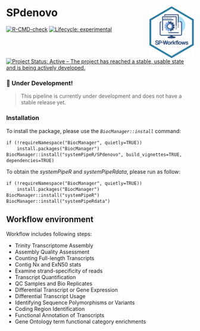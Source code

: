 # SPdenovo <img src="https://raw.githubusercontent.com/systemPipeR/systemPipeR.github.io/main/static/images/SPR-Workflows.png" align="right" height="139" />

<!-- badges: start -->
[![R-CMD-check](https://github.com/systemPipeR/SPdenovo/actions/workflows/R_CMD.yml/badge.svg)](https://github.com/systemPipeR/SPdenovo/actions/workflows/R_CMD.yml)
[![Lifecycle: experimental](https://img.shields.io/badge/lifecycle-experimental-orange.svg)](https://www.tidyverse.org/lifecycle/#experimental)
[![Project Status: Active – The project has reached a stable, usable state and is being actively developed.](https://www.repostatus.org/badges/latest/active.svg)](https://www.repostatus.org/#active)
<!-- badges: end -->

### :construction: Under Development!

> This pipeline is currently under development and does not have a stable release yet.

### Installation

To install the package, please use the _`BiocManager::install`_ command:
```
if (!requireNamespace("BiocManager", quietly=TRUE))
    install.packages("BiocManager")
BiocManager::install("systemPipeR/SPdenovo", build_vignettes=TRUE, dependencies=TRUE)
```
To obtain the *systemPipeR* and *systemPipeRdata*, please run as follow:
```
if (!requireNamespace("BiocManager", quietly=TRUE))
    install.packages("BiocManager")
BiocManager::install("systemPipeR")
BiocManager::install("systemPipeRdata")
```

## Workflow environment

Workflow includes following steps:

- Trinity Transcriptome Assembly
- Assembly Quality Assessment 
- Counting Full-length Transcripts
- Contig Nx and ExN50 stats
- Examine strand-specificity of reads
- Transcript Quantification
- QC Samples and Bio Replicates
- Differential Transcript or Gene Expression
- Differential Transcript Usage
- Identifying Sequence Polymorphisms or Variants
- Coding Region Identification
- Functional Annotation of Transcripts
-  Gene Ontology term functional category enrichments